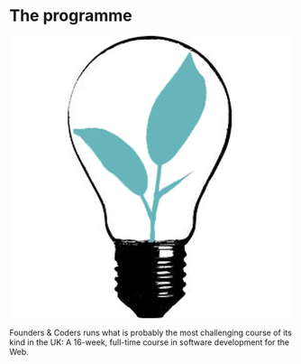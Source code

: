 # The programme

<img src="/assets/fac-logo.png" class="fac-logo">

Founders & Coders runs what is probably the most challenging course of its kind in the UK: A 16-week, full-time course in software development for the Web.

